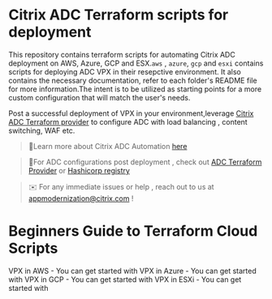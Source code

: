 # Citrix ADC Terraform scripts for deployment

This repository contains terraform scripts for automating Citrix ADC
deployment on AWS, Azure, GCP and ESX.`aws` , `azure`, `gcp` and `esxi` contains scripts for deploying ADC VPX in their resepctive environment. 
It also contains the necessary documentation, refer to each folder's README file for more information.The intent is to be utilized as starting points for a more custom configuration that will match the user's needs.

Post a successful deployment of VPX in your environment,leverage [Citrix ADC Terraform provider](https://github.com/citrix/terraform-provider-citrixadc) to configure ADC with load balancing , content switching, WAF etc. 

> :round_pushpin:Learn more about Citrix ADC Automation [here](https://docs.citrix.com/en-us/citrix-adc/current-release/deploying-vpx/citrix-adc-automation.html)

> :round_pushpin:For ADC configurations post deployment , check out [ADC Terraform Provider](https://github.com/citrix/terraform-provider-citrixadc) or [Hashicorp registry](https://registry.terraform.io/providers/citrix/citrixadc/latest)

> :envelope: For any immediate issues or help , reach out to us at appmodernization@citrix.com !

# Beginners Guide to Terraform Cloud Scripts 

VPX in AWS - You can get started with
VPX in Azure - You can get started with
VPX in GCP - You can get started with 
VPX in ESXi - You can get started with
